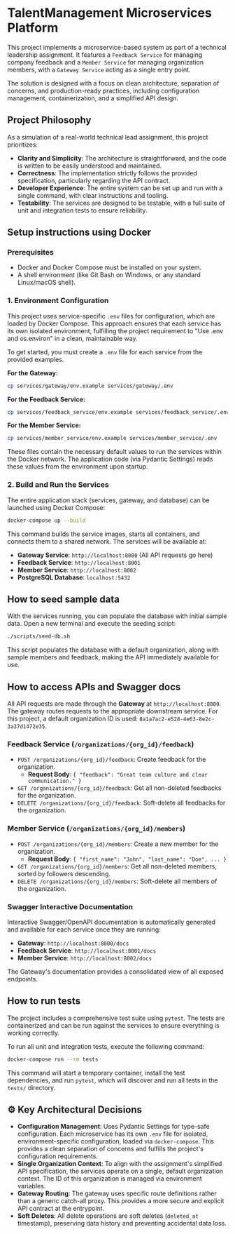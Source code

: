 # TalentManagement Microservices Platform

This project implements a microservice-based system as part of a technical leadership assignment. It features a `Feedback Service` for managing company feedback and a `Member Service` for managing organization members, with a `Gateway Service` acting as a single entry point.

The solution is designed with a focus on clean architecture, separation of concerns, and production-ready practices, including configuration management, containerization, and a simplified API design.

## Project Philosophy

As a simulation of a real-world technical lead assignment, this project prioritizes:

- **Clarity and Simplicity**: The architecture is straightforward, and the code is written to be easily understood and maintained.
- **Correctness**: The implementation strictly follows the provided specification, particularly regarding the API contract.
- **Developer Experience**: The entire system can be set up and run with a single command, with clear instructions and tooling.
- **Testability**: The services are designed to be testable, with a full suite of unit and integration tests to ensure reliability.

## Setup instructions using Docker

### Prerequisites

- Docker and Docker Compose must be installed on your system.
- A shell environment (like Git Bash on Windows, or any standard Linux/macOS shell).

### 1. Environment Configuration

This project uses service-specific `.env` files for configuration, which are loaded by Docker Compose. This approach ensures that each service has its own isolated environment, fulfilling the project requirement to "Use .env and os.environ" in a clean, maintainable way.

To get started, you must create a `.env` file for each service from the provided examples.

**For the Gateway:**
```bash
cp services/gateway/env.example services/gateway/.env
```

**For the Feedback Service:**
```bash
cp services/feedback_service/env.example services/feedback_service/.env
```

**For the Member Service:**
```bash
cp services/member_service/env.example services/member_service/.env
```
These files contain the necessary default values to run the services within the Docker network. The application code (via Pydantic Settings) reads these values from the environment upon startup.

### 2. Build and Run the Services

The entire application stack (services, gateway, and database) can be launched using Docker Compose:

```bash
docker-compose up --build
```

This command builds the service images, starts all containers, and connects them to a shared network. The services will be available at:

- **Gateway Service**: `http://localhost:8000` (All API requests go here)
- **Feedback Service**: `http://localhost:8001`
- **Member Service**: `http://localhost:8002`
- **PostgreSQL Database**: `localhost:5432`

## How to seed sample data

With the services running, you can populate the database with initial sample data. Open a new terminal and execute the seeding script:

```bash
./scripts/seed-db.sh
```

This script populates the database with a default organization, along with sample members and feedback, making the API immediately available for use.

## How to access APIs and Swagger docs

All API requests are made through the **Gateway** at `http://localhost:8000`. The gateway routes requests to the appropriate downstream service. For this project, a default organization ID is used: `8a1a7ac2-e528-4e63-8e2c-3a37d1472e35`.

### Feedback Service (`/organizations/{org_id}/feedback`)

- `POST /organizations/{org_id}/feedback`: Create feedback for the organization.
  - **Request Body**: `{ "feedback": "Great team culture and clear communication." }`
- `GET /organizations/{org_id}/feedback`: Get all non-deleted feedbacks for the organization.
- `DELETE /organizations/{org_id}/feedback`: Soft-delete all feedbacks for the organization.

### Member Service (`/organizations/{org_id}/members`)

- `POST /organizations/{org_id}/members`: Create a new member for the organization.
  - **Request Body**: `{ "first_name": "John", "last_name": "Doe", ... }`
- `GET /organizations/{org_id}/members`: Get all non-deleted members, sorted by followers descending.
- `DELETE /organizations/{org_id}/members`: Soft-delete all members of the organization.

### Swagger Interactive Documentation

Interactive Swagger/OpenAPI documentation is automatically generated and available for each service once they are running:

- **Gateway**: `http://localhost:8000/docs`
- **Feedback Service**: `http://localhost:8001/docs`
- **Member Service**: `http://localhost:8002/docs`

The Gateway's documentation provides a consolidated view of all exposed endpoints.

## How to run tests

The project includes a comprehensive test suite using `pytest`. The tests are containerized and can be run against the services to ensure everything is working correctly.

To run all unit and integration tests, execute the following command:

```bash
docker-compose run --rm tests
```

This command will start a temporary container, install the test dependencies, and run `pytest`, which will discover and run all tests in the `tests/` directory.

## ⚙️ Key Architectural Decisions

- **Configuration Management**: Uses Pydantic Settings for type-safe configuration. Each microservice has its own `.env` file for isolated, environment-specific configuration, loaded via `docker-compose`. This provides a clean separation of concerns and fulfills the project's configuration requirements.
- **Single Organization Context**: To align with the assignment's simplified API specification, the services operate on a single, default organization context. The ID of this organization is managed via environment variables.
- **Gateway Routing**: The gateway uses specific route definitions rather than a generic catch-all proxy. This provides a more secure and explicit API contract at the entrypoint.
- **Soft Deletes**: All delete operations are soft deletes (`deleted_at` timestamp), preserving data history and preventing accidental data loss.
